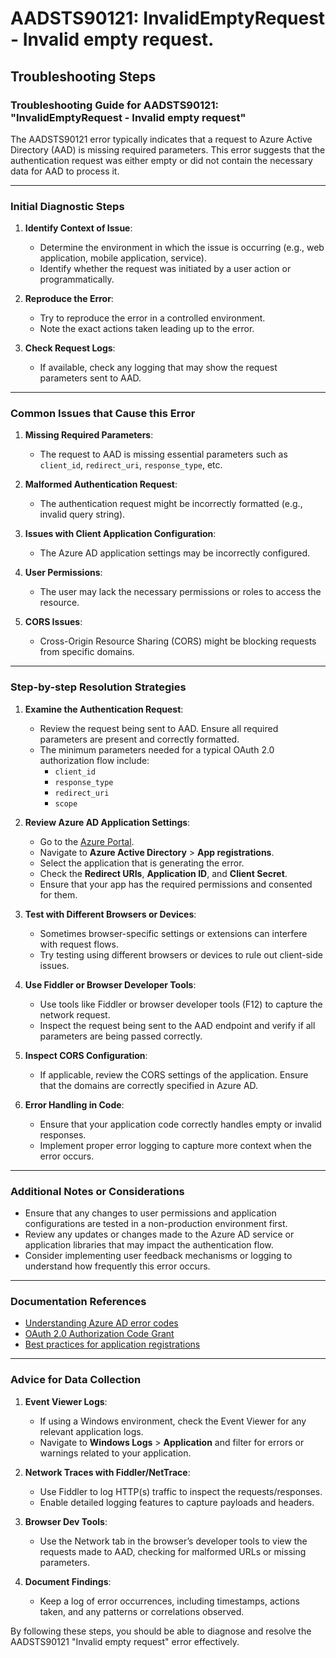 
# AADSTS90121: InvalidEmptyRequest - Invalid empty request.


## Troubleshooting Steps
### Troubleshooting Guide for AADSTS90121: "InvalidEmptyRequest - Invalid empty request"

The AADSTS90121 error typically indicates that a request to Azure Active Directory (AAD) is missing required parameters. This error suggests that the authentication request was either empty or did not contain the necessary data for AAD to process it.

---

### Initial Diagnostic Steps

1. **Identify Context of Issue**:
   - Determine the environment in which the issue is occurring (e.g., web application, mobile application, service).
   - Identify whether the request was initiated by a user action or programmatically.

2. **Reproduce the Error**:
   - Try to reproduce the error in a controlled environment. 
   - Note the exact actions taken leading up to the error.

3. **Check Request Logs**:
   - If available, check any logging that may show the request parameters sent to AAD.

---

### Common Issues that Cause this Error

1. **Missing Required Parameters**:
   - The request to AAD is missing essential parameters such as `client_id`, `redirect_uri`, `response_type`, etc.

2. **Malformed Authentication Request**:
   - The authentication request might be incorrectly formatted (e.g., invalid query string).

3. **Issues with Client Application Configuration**:
   - The Azure AD application settings may be incorrectly configured.

4. **User Permissions**:
   - The user may lack the necessary permissions or roles to access the resource.

5. **CORS Issues**:
   - Cross-Origin Resource Sharing (CORS) might be blocking requests from specific domains.

---

### Step-by-step Resolution Strategies

1. **Examine the Authentication Request**:
   - Review the request being sent to AAD. Ensure all required parameters are present and correctly formatted.
   - The minimum parameters needed for a typical OAuth 2.0 authorization flow include:
     - `client_id`
     - `response_type`
     - `redirect_uri`
     - `scope`

2. **Review Azure AD Application Settings**:
   - Go to the [Azure Portal](https://portal.azure.com/).
   - Navigate to **Azure Active Directory** > **App registrations**.
   - Select the application that is generating the error.
   - Check the **Redirect URIs**, **Application ID**, and **Client Secret**.
   - Ensure that your app has the required permissions and consented for them.

3. **Test with Different Browsers or Devices**:
   - Sometimes browser-specific settings or extensions can interfere with request flows.
   - Try testing using different browsers or devices to rule out client-side issues.

4. **Use Fiddler or Browser Developer Tools**:
   - Use tools like Fiddler or browser developer tools (F12) to capture the network request.
   - Inspect the request being sent to the AAD endpoint and verify if all parameters are being passed correctly.

5. **Inspect CORS Configuration**:
   - If applicable, review the CORS settings of the application. Ensure that the domains are correctly specified in Azure AD.

6. **Error Handling in Code**:
   - Ensure that your application code correctly handles empty or invalid responses.
   - Implement proper error logging to capture more context when the error occurs.

---

### Additional Notes or Considerations

- Ensure that any changes to user permissions and application configurations are tested in a non-production environment first.
- Review any updates or changes made to the Azure AD service or application libraries that may impact the authentication flow.
- Consider implementing user feedback mechanisms or logging to understand how frequently this error occurs.

---

### Documentation References

- [Understanding Azure AD error codes](https://learn.microsoft.com/en-us/azure/active-directory/develop/active-directory-error-codes)
- [OAuth 2.0 Authorization Code Grant](https://learn.microsoft.com/en-us/azure/active-directory/develop/v2-oauth2-auth-code-flow)
- [Best practices for application registrations](https://learn.microsoft.com/en-us/azure/active-directory/develop/best-practices-application-registration)

---

### Advice for Data Collection

1. **Event Viewer Logs**:
   - If using a Windows environment, check the Event Viewer for any relevant application logs.
   - Navigate to **Windows Logs** > **Application** and filter for errors or warnings related to your application.

2. **Network Traces with Fiddler/NetTrace**:
   - Use Fiddler to log HTTP(s) traffic to inspect the requests/responses.
   - Enable detailed logging features to capture payloads and headers.

3. **Browser Dev Tools**:
   - Use the Network tab in the browser’s developer tools to view the requests made to AAD, checking for malformed URLs or missing parameters.

4. **Document Findings**:
   - Keep a log of error occurrences, including timestamps, actions taken, and any patterns or correlations observed.

By following these steps, you should be able to diagnose and resolve the AADSTS90121 "Invalid empty request" error effectively.